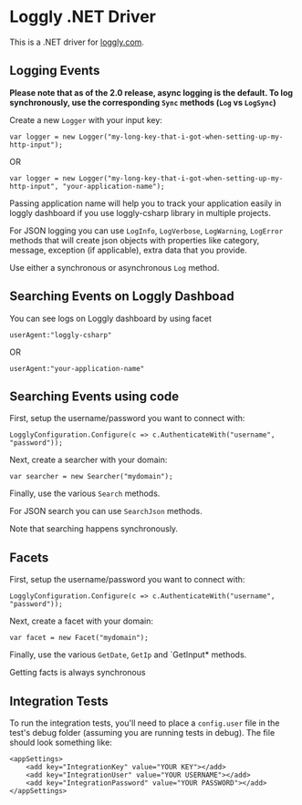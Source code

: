# Loggly .NET Driver

This is a .NET driver for [loggly.com](http://loggly.com).

## Logging Events

**Please note that as of the 2.0 release, async logging is the default. To log synchronously, use the corresponding `Sync` methods (`Log` vs `LogSync`)**

Create a new `Logger` with your input key:

	var logger = new Logger("my-long-key-that-i-got-when-setting-up-my-http-input");

OR
	
	var logger = new Logger("my-long-key-that-i-got-when-setting-up-my-http-input", "your-application-name");
	
	
Passing application name will help you to track your application easily in loggly dashboard if you use loggly-csharp library in multiple projects.

For JSON logging you can use `LogInfo`, `LogVerbose`, `LogWarning`, `LogError` methods that will create json objects with properties like category, message, exception (if applicable), extra data that you provide.

Use either a synchronous or asynchronous `Log` method.


## Searching Events on Loggly Dashboad

You can see logs on Loggly dashboard by using facet 

	userAgent:"loggly-csharp"

OR

	userAgent:"your-application-name"

## Searching Events using code

First, setup the username/password you want to connect with:

	LogglyConfiguration.Configure(c => c.AuthenticateWith("username", "password"));

Next, create a searcher with your domain:

	var searcher = new Searcher("mydomain");

Finally, use the various `Search` methods.

For JSON search you can use `SearchJson` methods.

Note that searching happens synchronously.


## Facets

First, setup the username/password you want to connect with:

	LogglyConfiguration.Configure(c => c.AuthenticateWith("username", "password"));

Next, create a facet with your domain:

	var facet = new Facet("mydomain");

Finally, use the various `GetDate`, `GetIp` and `GetInput* methods.

Getting facts is always synchronous


## Integration Tests

To run the integration tests, you'll need to place a `config.user` file in the test's debug folder (assuming you are running tests in debug). The file should look something like:

	<appSettings>
		<add key="IntegrationKey" value="YOUR KEY"></add>
		<add key="IntegrationUser" value="YOUR USERNAME"></add>
		<add key="IntegrationPassword" value="YOUR PASSWORD"></add>
	</appSettings>
